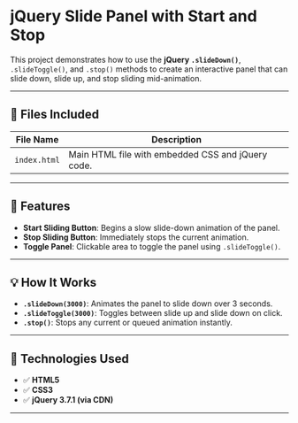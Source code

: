# jQuery Slide Panel with Start and Stop

This project demonstrates how to use the **jQuery `.slideDown()`**, `.slideToggle()`, and `.stop()` methods to create an interactive panel that can slide down, slide up, and stop sliding mid-animation.

---

## 📂 Files Included

| File Name     | Description                                      |
|---------------|--------------------------------------------------|
| `index.html`  | Main HTML file with embedded CSS and jQuery code. |

---

## 🚀 Features

- **Start Sliding Button**: Begins a slow slide-down animation of the panel.
- **Stop Sliding Button**: Immediately stops the current animation.
- **Toggle Panel**: Clickable area to toggle the panel using `.slideToggle()`.

---

## 💡 How It Works

- **`.slideDown(3000)`**: Animates the panel to slide down over 3 seconds.
- **`.slideToggle(3000)`**: Toggles between slide up and slide down on click.
- **`.stop()`**: Stops any current or queued animation instantly.

---

## 🧰 Technologies Used

- ✅ **HTML5**
- ✅ **CSS3**
- ✅ **jQuery 3.7.1 (via CDN)**

---
